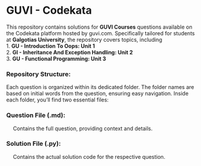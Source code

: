 # GUVI - Codekata

This repository contains solutions for **GUVI Courses** questions available on the Codekata platform hosted by guvi.com. Specifically tailored for students at **Galgotias University**, the repository covers topics, including 
<br>1. **GU - Introduction To Oops: Unit 1** 
<br>2. **GI - Inheritance And Exception Handling: Unit 2**
<br>3. **GU - Functional Programming: Unit 3**

<h3>Repository Structure:</h3>
Each question is organized within its dedicated folder. The folder names are based on initial words from the question, ensuring easy navigation. Inside each folder, you’ll find two essential files:

<h3>Question File (.md):</h3>
&emsp; Contains the full question, providing context and details.

<h3>Solution File (.py):</h3>
&emsp; Contains the actual solution code for the respective question.



